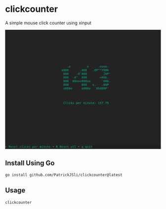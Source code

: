 # clickcounter

A simple mouse click counter using xinput

![](screenshot.png)

## Install Using Go

``` bash
go install github.com/PatrickJSli/clickcounter@latest
```

## Usage
``` bash
clickcounter
```


